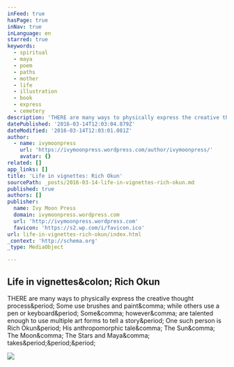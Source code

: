 ```yaml
---
inFeed: true
hasPage: true
inNav: true
inLanguage: en
starred: true
keywords:
  - spiritual
  - maya
  - poem
  - paths
  - mother
  - life
  - illustration
  - book
  - express
  - cemetery
description: 'THERE are many ways to physically express the creative thought process. Some use brushes and paint, while others use a pen or keyboard. Some, however, are talented enough to use multiple art forms to tell a story. One such person is Rich Okun. His anthropomorphic tale, The Sun, The Moon, The Stars and Maya, takes...'
datePublished: '2016-03-14T12:03:04.879Z'
dateModified: '2016-03-14T12:03:01.081Z'
author:
  - name: ivymoonpress
    url: 'https://ivymoonpress.wordpress.com/author/ivymoonpress/'
    avatar: {}
related: []
app_links: []
title: 'Life in vignettes: Rich Okun'
sourcePath: _posts/2016-03-14-life-in-vignettes-rich-okun.md
published: true
authors: []
publisher:
  name: Ivy Moon Press
  domain: ivymoonpress.wordpress.com
  url: 'http://ivymoonpress.wordpress.com'
  favicon: 'https://s2.wp.com/i/favicon.ico'
url: life-in-vignettes-rich-okun/index.html
_context: 'http://schema.org'
_type: MediaObject

---
```

<article style=""><h1>Life in vignettes&amp;colon; Rich Okun</h1><p>THERE are many ways to physically express the creative thought process&amp;period; Some use brushes and paint&amp;comma; while others use a pen or keyboard&amp;period; Some&amp;comma; however&amp;comma; are talented enough to use multiple art forms to tell a story&amp;period; One such person is Rich Okun&amp;period; His anthropomorphic tale&amp;comma; The Sun&amp;comma; The Moon&amp;comma; The Stars and Maya&amp;comma; takes&amp;period;&amp;period;&amp;period;</p><img src="https://i1.wp.com/ivymoonpress.files.wordpress.com/2013/11/bio_photo.jpg?fit=440%2C330" /></article>